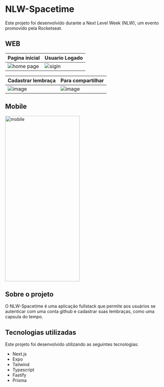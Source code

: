 # NLW-Spacetime

Este projeto foi desenvolvido durante a Next Level Week (NLW), um evento promovido pela Rocketseat.

## WEB

| Pagina inicial           | Usuario Logado          |
|-------------------------|-------------------------|
| ![home page](https://github.com/Gustavo-Galdino/NLW-Spacetime/assets/108241624/c7d46f93-8c86-451b-a6b7-7a617bcd98aa) | ![sigin](https://github.com/Gustavo-Galdino/NLW-Spacetime/assets/108241624/6a3e1e20-0b4a-44b7-87d3-c492e58b4f44) |

| Cadastrar lembraça       | Para compartilhar        |
|-------------------------|-------------------------|
| ![image](https://github.com/Gustavo-Galdino/NLW-Spacetime/assets/108241624/c389f92a-2767-4850-95aa-815327611a74) | ![image](https://github.com/Gustavo-Galdino/NLW-Spacetime/assets/108241624/45de15f6-5901-4434-b881-fb4446b549bb) |

## Mobile
<img src="https://github.com/Gustavo-Galdino/NLW-Spacetime/assets/108241624/b1c5c705-6af2-48f1-9210-ee80aa5dc1e3" alt="mobile" width="240" height="533">


## Sobre o projeto

O NLW-Spacetime é uma aplicação fullstack que permite aos usuários se autenticar com uma conta github e cadastrar suas lembraças, como uma capsula do tempo.

## Tecnologias utilizadas
Este projeto foi desenvolvido utilizando as seguintes tecnologias:

- Next.js
- Expo
- Tailwind
- Typescript
- Fastify
- Prisma
